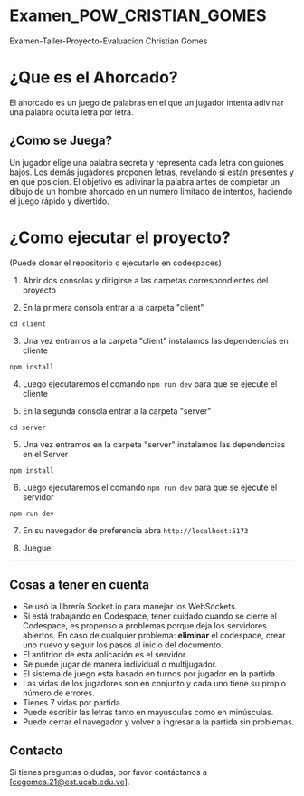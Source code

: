# Examen_POW_CRISTIAN_GOMES

Examen-Taller-Proyecto-Evaluacion Christian Gomes



# ¿Que es el Ahorcado?

El ahorcado es un juego de palabras en el que un jugador intenta adivinar una palabra oculta letra por letra.

## ¿Como se Juega?

Un jugador elige una palabra secreta y representa cada letra con guiones bajos. Los demás jugadores proponen letras, revelando si están presentes y en qué posición. El objetivo es adivinar la palabra antes de completar un dibujo de un hombre ahorcado en un número limitado de intentos, haciendo el juego rápido y divertido.


# ¿Como ejecutar el proyecto?
(Puede clonar el repositorio o ejecutarlo en codespaces)

1. Abrir dos consolas y dirigirse a las carpetas correspondientes del proyecto

2. En la primera consola entrar a la carpeta "client"

```
cd client
```

3. Una vez entramos a la carpeta "client" instalamos las dependencias en cliente

```
npm install
```

4. Luego ejecutaremos el comando ```npm run dev``` para que se ejecute el cliente


4. En la segunda consola entrar a la carpeta "server"

```
cd server
```

5. Una vez entramos en la carpeta "server" instalamos las dependencias en el Server

```
npm install
```

6. Luego ejecutaremos el comando ```npm run dev``` para que se ejecute el servidor

```
npm run dev
```

7. En su navegador de preferencia abra ```http://localhost:5173```

8. Juegue!

---

## Cosas a tener en cuenta

- Se usó la librería Socket.io para manejar los WebSockets.
- Si está trabajando en Codespace, tener cuidado cuando se cierre el Codespace, es propenso a problemas porque deja los servidores abiertos. En caso de cualquier problema: **eliminar** el codespace, crear uno nuevo y seguir los pasos al inicio del documento.
- El anfitrion de esta aplicación es el servidor.
- Se puede jugar de manera individual o multijugador.
- El sistema de juego esta basado en turnos por jugador en la partida.
- Las vidas de los jugadores son en conjunto y cada uno tiene su propio número de errores.
- Tienes 7 vidas por partida.
- Puede escribir las letras tanto en mayusculas como en minúsculas.
- Puede cerrar el navegador y volver a ingresar a la partida sin problemas.



## Contacto
Si tienes preguntas o dudas, por favor contáctanos a [cegomes.21@est.ucab.edu.ve].